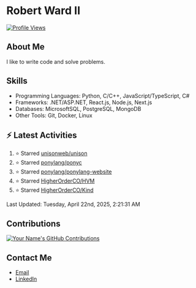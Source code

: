 
# Robert Ward II

[![Profile Views](https://komarev.com/ghpvc/?username=Robert-W-Ward)](https://github.com/Robert-W-Ward)

## About Me
I like to write code and solve problems.

## Skills
- Programming Languages: Python, C/C++, JavaScript/TypeScript, C#
- Frameworks: .NET/ASP.NET, React.js, Node.js, Next.js
- Databases: MicrosoftSQL, PostgreSQL, MongoDB
- Other Tools: Git, Docker, Linux

## :zap: Latest Activities
<!--RECENT_ACTIVITY:start-->
1. ⭐ Starred [unisonweb/unison](https://github.com/unisonweb/unison)
2. ⭐ Starred [ponylang/ponyc](https://github.com/ponylang/ponyc)
3. ⭐ Starred [ponylang/ponylang-website](https://github.com/ponylang/ponylang-website)
4. ⭐ Starred [HigherOrderCO/HVM](https://github.com/HigherOrderCO/HVM)
5. ⭐ Starred [HigherOrderCO/Kind](https://github.com/HigherOrderCO/Kind)
<!--RECENT_ACTIVITY:end-->

<!--RECENT_ACTIVITY:last_update-->
Last Updated: Tuesday, April 22nd, 2025, 2:21:31 AM
<!--RECENT_ACTIVITY:last_update_end-->

<!--END_SECTIN:activity-->
## Contributions
[![Your Name's GitHub Contributions](https://github-readme-streak-stats.herokuapp.com/?user=Robert-W-Ward&theme=radical)](https://github.com/your-username)

## Contact Me
- [Email](mailto:robertwesleyward2019@gmail.com)
- [LinkedIn](https://linkedin.com/in/https://www.linkedin.com/in/robert-ward-ii/)
